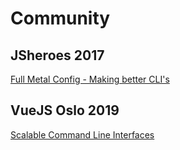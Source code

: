 # Community


## JSheroes 2017

[Full Metal Config - Making better CLI's]()


## VueJS Oslo 2019

[Scalable Command Line Interfaces]()

